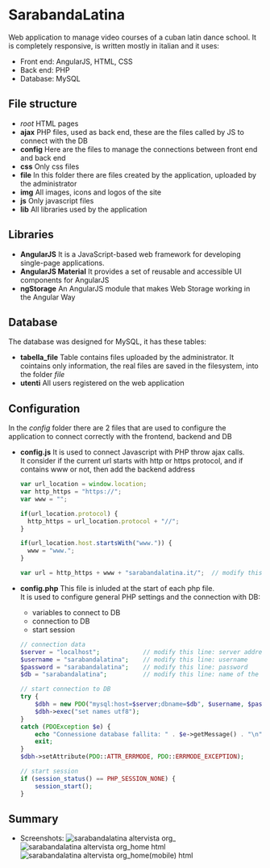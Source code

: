 # SarabandaLatina
Web application to manage video courses of a cuban latin dance school.
It is completely responsive, is written mostly in italian and it uses:
- Front end: AngularJS, HTML, CSS
- Back end: PHP
- Database: MySQL

## File structure
- _root_
  HTML pages
- **ajax**
  PHP files, used as back end, these are the files called by JS to connect with the DB
- **config**
  Here are the files to manage the connections between front end and back end
- **css**
  Only css files
- **file**
  In this folder there are files created by the application, uploaded by the administrator
- **img**
  All images, icons and logos of the site
- **js**
  Only javascript files
- **lib**
  All libraries used by the application
 
## Libraries
- **AngularJS**
  It is a JavaScript-based web framework for developing single-page applications.
- **AngularJS Material**
  It provides a set of reusable and accessible UI components for AngularJS
- **ngStorage**
  An AngularJS module that makes Web Storage working in the Angular Way
  
## Database
The database was designed for MySQL, it has these tables:
- **tabella_file**
  Table contains files uploaded by the administrator. It cointains only information, the real files are saved in the filesystem, into the folder _file_ 
- **utenti**
  All users registered on the web application

## Configuration
In the _config_ folder there are 2 files that are used to configure the application to connect correctly with the frontend, backend and DB
- **config.js**
  It is used to connect Javascript with PHP throw ajax calls. <br>
  It consider if the current url starts with http or https protocol, and if contains www or not, then add the backend address
  
  ```javascript
  var url_location = window.location; 
  var http_https = "https://";
  var www = "";
  
  if(url_location.protocol) {
    http_https = url_location.protocol + "//";
  }
  
  if(url_location.host.startsWith("www.")) {
    www = "www.";
  }
  
  var url = http_https + www + "sarabandalatina.it/";  // modify this line: address url of the apprication
  ```
- **config.php**
  This file is inluded at the start of each php file. <br>
  It is used to configure general PHP settings and the connection with DB:
  - variables to connect to DB
  - connection to DB
  - start session
  
  ```php
  // connection data
  $server = "localhost";            // modify this line: server address
  $username = "sarabandalatina";    // modify this line: username
  $password = "sarabandalatina";    // modify this line: password
  $db = "sarabandalatina";          // modify this line: name of the database

  // start connection to DB
  try {
      $dbh = new PDO("mysql:host=$server;dbname=$db", $username, $password);
      $dbh->exec("set names utf8");
  }
  catch (PDOException $e) {
      echo "Connessione database fallita: " . $e->getMessage() . "\n";
      exit;
  }
  $dbh->setAttribute(PDO::ATTR_ERRMODE, PDO::ERRMODE_EXCEPTION);

  // start session
  if (session_status() == PHP_SESSION_NONE) {    
      session_start();
  }
  ```

## Summary
- Screenshots:
  ![sarabandalatina altervista org_](https://github.com/DavideMurro/SarabandaLatina/assets/118051417/fc6b408f-67af-45be-aded-ad61d354d073)
  ![sarabandalatina altervista org_home html](https://github.com/DavideMurro/SarabandaLatina/assets/118051417/25653dec-a7d1-4e08-836b-6fd22cdc2e66)
  ![sarabandalatina altervista org_home(mobile) html](https://github.com/DavideMurro/SarabandaLatina/assets/118051417/c2a835a0-308b-446f-986e-79a4ced7b7ea)

    
